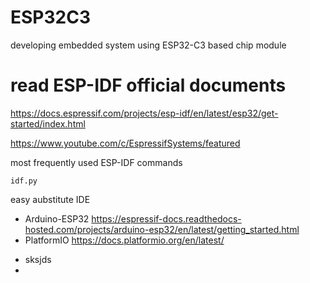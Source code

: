 # ESP32C3
developing embedded system using ESP32-C3 based chip module

# read ESP-IDF official documents
https://docs.espressif.com/projects/esp-idf/en/latest/esp32/get-started/index.html


https://www.youtube.com/c/EspressifSystems/featured

most frequently used ESP-IDF commands
```
idf.py
```



easy aubstitute IDE 


* Arduino-ESP32  https://espressif-docs.readthedocs-hosted.com/projects/arduino-esp32/en/latest/getting_started.html
* PlatformIO  https://docs.platformio.org/en/latest/

- sksjds
- 
